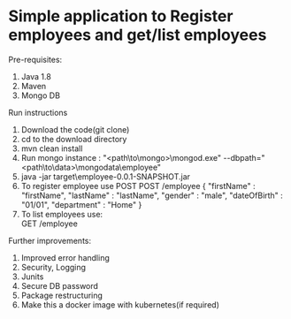 # Simple application to Register employees and get/list employees  
Pre-requisites:
1. Java 1.8
2. Maven
3. Mongo DB

Run instructions
1. Download the code(git clone)
2. cd to the download directory 
3. mvn clean install
4. Run mongo instance : "<path\to\mongo>\mongod.exe" --dbpath="<path\to\data>\mongodata\employee"
5. java -jar target\employee-0.0.1-SNAPSHOT.jar
6. To register employee use POST 
POST /employee
{
  "firstName" : "firstName",
  "lastName" : "lastName",
  "gender" : "male",
  "dateOfBirth" : "01/01",
  "department" : "Home"
}
7. To list employees use:  
GET /employee


Further improvements:
1. Improved error handling
2. Security, Logging
3. Junits
4. Secure DB password
5. Package restructuring
6. Make this a docker image with kubernetes(if required)